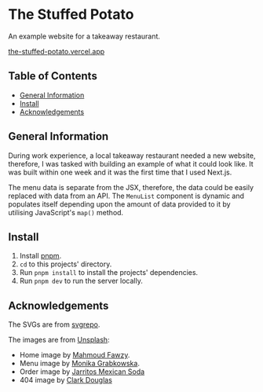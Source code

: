 # The Stuffed Potato

An example website for a takeaway restaurant.

[the-stuffed-potato.vercel.app](https://the-stuffed-potato.vercel.app/)

## Table of Contents

- [General Information](#general-information)
- [Install](#install)
- [Acknowledgements](#acknowledgements)

## General Information

During work experience, a local takeaway restaurant needed a new website, therefore, I was tasked with building an example of what it could look like. It was built within one week and it was the first time that I used Next.js.

The menu data is separate from the JSX, therefore, the data could be easily replaced with data from an API. The `MenuList` component is dynamic and populates itself depending upon the amount of data provided to it by utilising JavaScript's `map()` method.

## Install

1. Install [pnpm](https://pnpm.io/installation).
2. `cd` to this projects' directory.
3. Run `pnpm install` to install the projects' dependencies.
4. Run `pnpm dev` to run the server locally.

## Acknowledgements

The SVGs are from [svgrepo](https://svgrepo.com).

The images are from [Unsplash](https://unsplash.com):

- Home image by [Mahmoud Fawzy](https://unsplash.com/@mahmoud_fawzy100).
- Menu image by [Monika Grabkowska](https://unsplash.com/@moniqa).
- Order image by [Jarritos Mexican Soda](https://unsplash.com/@jarritos)
- 404 image by [Clark Douglas](https://unsplash.com/@clark_douglas)
